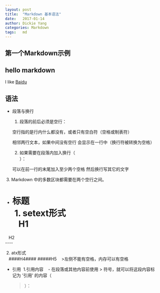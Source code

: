 ```yaml
---
layout: post
title:  "Markdown 基本语法"
date:   2017-01-14
author: Dickie Yang
categories: Markdown
tags:	md 
---
```


## 第一个Markdown示例  
hello markdown
---
I like [Baidu](https://www.baidu.com)

## 语法
- 段落与换行
  1. 段落的前后必须是空行：

  空行指的是行内什么都没有，或者只有空白符（空格或制表符）

  相邻两行文本，如果中间没有空行 会显示在一行中（换行符被转换为空格）

  2. 如果需要在段落内加入换行（<br>）：

  可以在前一行的末尾加入至少两个空格
  然后换行写其它的文字

  3. Markdown 中的多数区块都需要在两个空行之间。
- 标题  
  1. setext形式  
    H1  
    ====
    H2  
    ----
    
  2. atx形式  
    ####H4####
    #####H5
    >左侧不能有空格，内存可以有空格
    
- 引用
  1.引用内容
    - 在段落或其他内容前使用 > 符号，就可以将这段内容标记为 '引用' 的内容（<blockquote>）：
